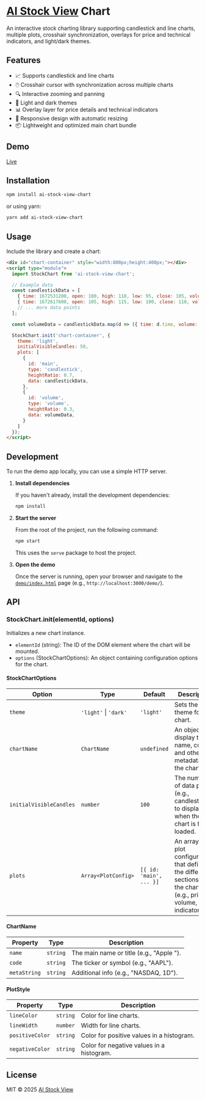 # [AI Stock View](https://aistockview.com) Chart

An interactive stock charting library supporting candlestick and line charts, multiple plots, crosshair synchronization, overlays for price and technical indicators, and light/dark themes.

## Features

- 📈 Supports candlestick and line charts
- 🖱️ Crosshair cursor with synchronization across multiple charts
- 🔍 Interactive zooming and panning
- 🎨 Light and dark themes
- 📊 Overlay layer for price details and technical indicators
- 📐 Responsive design with automatic resizing
- 📦 Lightweight and optimized main chart bundle

## Demo

[Live](https://williamchh.github.io/ai-stock-view-chart/demo/)

## Installation

```bash
npm install ai-stock-view-chart
```

or using yarn:

```bash
yarn add ai-stock-view-chart
```

## Usage

Include the library and create a chart:

```html
<div id="chart-container" style="width:800px;height:400px;"></div>
<script type="module">
  import StockChart from 'ai-stock-view-chart';

  // Example data
  const candlestickData = [
    { time: 1672531200, open: 100, high: 110, low: 95, close: 105, volume: 5000 },
    { time: 1672617600, open: 105, high: 115, low: 100, close: 110, volume: 6000 },
    // ... more data points
  ];

  const volumeData = candlestickData.map(d => ({ time: d.time, volume: d.volume }));

  StockChart.init('chart-container', {
    theme: 'light',
    initialVisibleCandles: 50,
    plots: [
      {
        id: 'main',
        type: 'candlestick',
        heightRatio: 0.7,
        data: candlestickData,
      },
      {
        id: 'volume',
        type: 'volume',
        heightRatio: 0.3,
        data: volumeData,
      }
    ]
  });
</script>
```

## Development

To run the demo app locally, you can use a simple HTTP server.

1.  **Install dependencies**

    If you haven't already, install the development dependencies:

    ```bash
    npm install
    ```

2.  **Start the server**

    From the root of the project, run the following command:

    ```bash
    npm start
    ```

    This uses the `serve` package to host the project.

2.  **Open the demo**

    Once the server is running, open your browser and navigate to the [`demo/index.html`](demo/index.html) page (e.g., `http://localhost:3000/demo/`).

## API

### StockChart.init(elementId, options)

Initializes a new chart instance.

- `elementId` (string): The ID of the DOM element where the chart will be mounted.
- `options` (StockChartOptions): An object containing configuration options for the chart.

#### StockChartOptions

| Option                  | Type                                | Default                               | Description                                                                                                                                          |
| ----------------------- | ----------------------------------- | ------------------------------------- | ---------------------------------------------------------------------------------------------------------------------------------------------------- |
| `theme`                 | `'light'` \| `'dark'`               | `'light'`                             | Sets the color theme for the chart.                                                                                                                  |
| `chartName`             | `ChartName`                         | `undefined`                           | An object to display the name, code, and other metadata on the chart.                                                                                |
| `initialVisibleCandles` | `number`                            | `100`                                 | The number of data points (e.g., candlesticks) to display when the chart is first loaded.                                                            |
| `plots`                 | `Array<PlotConfig>`                 | `[{ id: 'main', ... }]`               | An array of plot configurations that define the different sections of the chart (e.g., price, volume, indicators).                                   |

#### ChartName

| Property     | Type     | Description                               |
| ------------ | -------- | ----------------------------------------- |
| `name`       | `string` | The main name or title (e.g., "Apple ").  |
| `code`       | `string` | The ticker or symbol (e.g., "AAPL").      |
| `metaString` | `string` | Additional info (e.g., "NASDAQ, 1D").     |

#### PlotStyle

| Property        | Type     | Description                                                              |
| --------------- | -------- | ------------------------------------------------------------------------ |
| `lineColor`     | `string` | Color for line charts.                                                   |
| `lineWidth`     | `number` | Width for line charts.                                                   |
| `positiveColor` | `string` | Color for positive values in a histogram.                                |
| `negativeColor` | `string` | Color for negative values in a histogram.                                |

## License

MIT © 2025 [AI Stock View](https://aistockview.com/) 